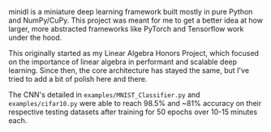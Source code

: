 minidl is a miniature deep learning framework built mostly in pure Python and NumPy/CuPy. This project was meant for me to get a better idea at how larger, more abstracted frameworks like PyTorch and Tensorflow work under the hood.

This originally started as my Linear Algebra Honors Project, which focused on the importance of linear algebra in performant and scalable deep learning. Since then, the core architecture has stayed the same, but I've tried to add a bit of polish here and there.

The CNN's detailed in `examples/MNIST_Classifier.py` and `examples/cifar10.py` were able to reach 98.5% and ~81% accuracy on their respective testing datasets after training for 50 epochs over 10-15 minutes each.